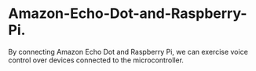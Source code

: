 # Amazon-Echo-Dot-and-Raspberry-Pi.
By connecting Amazon Echo Dot and Raspberry Pi, we can exercise voice control over devices connected to the microcontroller.
